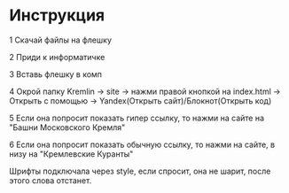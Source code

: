 # Инструкция
1 Скачай файлы на флешку

2 Приди к информатичке

3 Вставь флешку в комп

4 Окрой папку Kremlin -> site -> нажми правой кнопкой на index.html -> Открыть с помощью -> Yandex(Открыть сайт)/Блокнот(Открыть код)

5 Если она попросит показать гипер ссылку, то нажми на сайте на "Башни Московского Кремля"

6 Если она попросит показать обычную ссылку, то нажми на сайте, в низу на "Кремлевские Куранты"

Шрифты подключала через style, если спросит, она не шарит, после этого слова отстанет.
